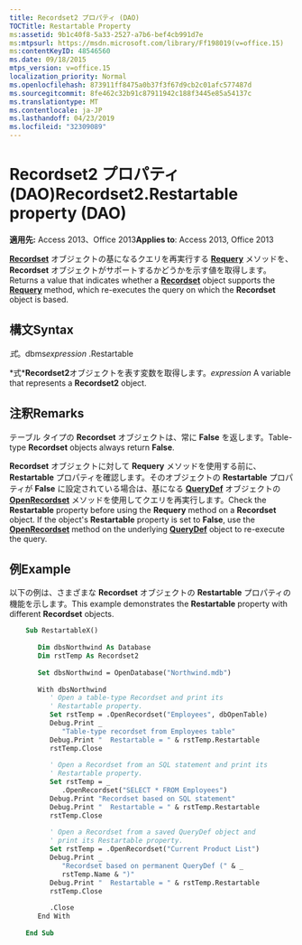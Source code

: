 ```yaml
---
title: Recordset2 プロパティ (DAO)
TOCTitle: Restartable Property
ms:assetid: 9b1c40f8-5a33-2527-a7b6-bef4cb991d7e
ms:mtpsurl: https://msdn.microsoft.com/library/Ff198019(v=office.15)
ms:contentKeyID: 48546560
ms.date: 09/18/2015
mtps_version: v=office.15
localization_priority: Normal
ms.openlocfilehash: 873911ff8475a0b37f3f67d9cb2c01afc577487d
ms.sourcegitcommit: 8fe462c32b91c87911942c188f3445e85a54137c
ms.translationtype: MT
ms.contentlocale: ja-JP
ms.lasthandoff: 04/23/2019
ms.locfileid: "32309089"
---
```

# <a name="recordset2restartable-property-dao"></a><span data-ttu-id="5d6c3-102">Recordset2 プロパティ (DAO)</span><span class="sxs-lookup"><span data-stu-id="5d6c3-102">Recordset2.Restartable property (DAO)</span></span>


<span data-ttu-id="5d6c3-103">**適用先:** Access 2013、Office 2013</span><span class="sxs-lookup"><span data-stu-id="5d6c3-103">**Applies to**: Access 2013, Office 2013</span></span>

<span data-ttu-id="5d6c3-104">**[Recordset](recordset-object-dao.md)** オブジェクトの基になるクエリを再実行する **[Requery](recordset2-requery-method-dao.md)** メソッドを、 **Recordset** オブジェクトがサポートするかどうかを示す値を取得します。</span><span class="sxs-lookup"><span data-stu-id="5d6c3-104">Returns a value that indicates whether a **[Recordset](recordset-object-dao.md)** object supports the **[Requery](recordset2-requery-method-dao.md)** method, which re-executes the query on which the **Recordset** object is based.</span></span>

## <a name="syntax"></a><span data-ttu-id="5d6c3-105">構文</span><span class="sxs-lookup"><span data-stu-id="5d6c3-105">Syntax</span></span>

<span data-ttu-id="5d6c3-106">*式*。dbms</span><span class="sxs-lookup"><span data-stu-id="5d6c3-106">*expression* .Restartable</span></span>

<span data-ttu-id="5d6c3-107">\*式\***Recordset2**オブジェクトを表す変数を取得します。</span><span class="sxs-lookup"><span data-stu-id="5d6c3-107">*expression* A variable that represents a **Recordset2** object.</span></span>

## <a name="remarks"></a><span data-ttu-id="5d6c3-108">注釈</span><span class="sxs-lookup"><span data-stu-id="5d6c3-108">Remarks</span></span>

<span data-ttu-id="5d6c3-109">テーブル タイプの **Recordset** オブジェクトは、常に **False** を返します。</span><span class="sxs-lookup"><span data-stu-id="5d6c3-109">Table-type **Recordset** objects always return **False**.</span></span>

<span data-ttu-id="5d6c3-p101">**Recordset** オブジェクトに対して **Requery** メソッドを使用する前に、 **Restartable** プロパティを確認します。そのオブジェクトの **Restartable** プロパティが **False** に設定されている場合は、基になる **[QueryDef](connection-openrecordset-method-dao.md)** オブジェクトの **[OpenRecordset](querydef-object-dao.md)** メソッドを使用してクエリを再実行します。</span><span class="sxs-lookup"><span data-stu-id="5d6c3-p101">Check the **Restartable** property before using the **Requery** method on a **Recordset** object. If the object's **Restartable** property is set to **False**, use the **[OpenRecordset](connection-openrecordset-method-dao.md)** method on the underlying **[QueryDef](querydef-object-dao.md)** object to re-execute the query.</span></span>

## <a name="example"></a><span data-ttu-id="5d6c3-112">例</span><span class="sxs-lookup"><span data-stu-id="5d6c3-112">Example</span></span>

<span data-ttu-id="5d6c3-113">以下の例は、さまざまな **Recordset** オブジェクトの **Restartable** プロパティの機能を示します。</span><span class="sxs-lookup"><span data-stu-id="5d6c3-113">This example demonstrates the **Restartable** property with different **Recordset** objects.</span></span>

```vb
    Sub RestartableX()
    
       Dim dbsNorthwind As Database
       Dim rstTemp As Recordset2
    
       Set dbsNorthwind = OpenDatabase("Northwind.mdb")
    
       With dbsNorthwind
          ' Open a table-type Recordset and print its 
          ' Restartable property.
          Set rstTemp = .OpenRecordset("Employees", dbOpenTable)
          Debug.Print _
             "Table-type recordset from Employees table"
          Debug.Print "  Restartable = " & rstTemp.Restartable
          rstTemp.Close
    
          ' Open a Recordset from an SQL statement and print its 
          ' Restartable property.
          Set rstTemp = _
             .OpenRecordset("SELECT * FROM Employees")
          Debug.Print "Recordset based on SQL statement"
          Debug.Print "  Restartable = " & rstTemp.Restartable
          rstTemp.Close
    
          ' Open a Recordset from a saved QueryDef object and 
          ' print its Restartable property.
          Set rstTemp = .OpenRecordset("Current Product List")
          Debug.Print _
             "Recordset based on permanent QueryDef (" & _
             rstTemp.Name & ")"
          Debug.Print "  Restartable = " & rstTemp.Restartable
          rstTemp.Close
    
          .Close
       End With
    
    End Sub
```
